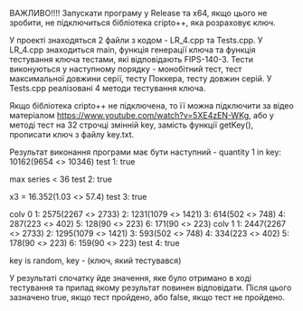ВАЖЛИВО!!!! Запускати програму у Release та x64, якщо цього не зробити, не підключиться бібліотека cripto++, яка розраховує ключ.

У проекті знаходяться 2 файли з кодом - LR_4.cpp та Tests.cpp. У LR_4.cpp знаходиться main, функція генерації ключа та функція тестування ключа тестами, які відповідають FIPS-140-3. Тести виконуються у наступному порядку - монобітний тест, тест максимальної довжини серії, тесту Поккера, тесту довжин серій. У Tests.cpp реалізовані 4 методи тестування ключа. 

Якщо бібліотека cripto++ не підключена, то її можна підключити за відео матеріалом https://www.youtube.com/watch?v=5XE4zEN-WKg, або у  методі тест на 32 строчці змінній key, замість функції getKey(), прописати ключ з файлу key.txt.

Результат виконання програми має бути наступний - 
quantity 1 in key: 10162(9654 <> 10346)
test 1: true

max series < 36
test 2: true

x3 = 16.352(1.03 <> 57.4)
test 3: true

colv 0
1: 2575(2267 <> 2733)
2: 1231(1079 <> 1421)
3: 614(502 <> 748)
4: 287(223 <> 402)
5: 128(90 <> 223)
6: 171(90 <> 223)
colv 1
1: 2447(2267 <> 2733)
2: 1295(1079 <> 1421)
3: 593(502 <> 748)
4: 334(223 <> 402)
5: 178(90 <> 223)
6: 159(90 <> 223)
test 4: true

key is random, key - (ключ, який тестувався)

У результаті спочатку йде значення, яке було отримано в ході тестування та прилад якому результат повинен відповідати. Після цього зазначено true, якщо тест пройдено, або false, якщо тест не пройдено.